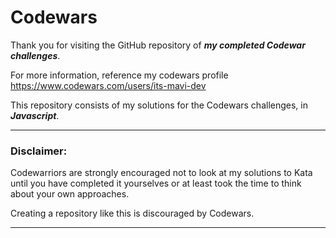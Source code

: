# Codewars


Thank you for visiting the GitHub repository of ***my completed Codewar challenges***.

For more information, reference my codewars profile https://www.codewars.com/users/its-mavi-dev

This repository consists of my solutions for the Codewars challenges, in ***Javascript***.



___


### Disclaimer:

Codewarriors are strongly encouraged not to look at my solutions to Kata until you have completed it yourselves or at least took the time to think about your own approaches.

Creating a repository like this is discouraged by Codewars.

___

